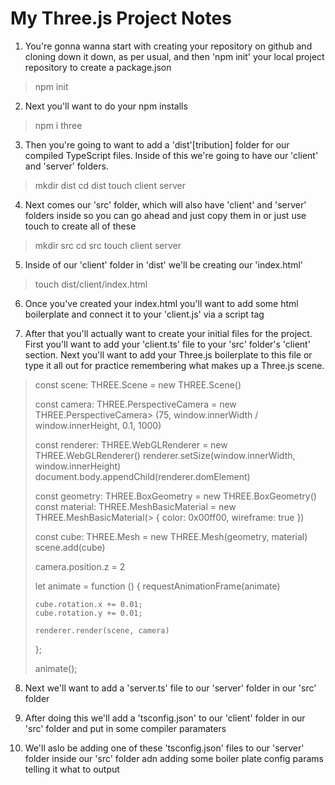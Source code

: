 # My Three.js Project Notes

1) You're gonna wanna start with creating your repository on github and cloning down it down, as per usual, and then 'npm init' your local project repository to create a package.json
> npm init

2) Next you'll want to do your npm installs
> npm i three

3) Then you're going to want to add a 'dist'[tribution] folder for our compiled TypeScript files. Inside of this we're going to have our 'client' and 'server' folders. 
> mkdir dist
> cd dist
> touch client server

4) Next comes our 'src' folder, which will also have 'client' and 'server' folders inside so you can go ahead and just copy them in or just use touch to create all of these
> mkdir src
> cd src
> touch client server

5) Inside of our 'client' folder in 'dist' we'll be creating our 'index.html' 
> touch dist/client/index.html

6) Once you've created your index.html you'll want to add some html boilerplate and connect it to your 'client.js' via a script tag
> <script type="module" src="client.js"></script>

7) After that you'll actually want to create your initial files for the project. First you'll want to add your 'client.ts' file to your 'src' folder's 'client' section. Next you'll want to add your Three.js boilerplate to this file or type it all out for practice remembering what makes up a Three.js scene.
> const scene: THREE.Scene = new THREE.Scene()
> 
> const camera: THREE.PerspectiveCamera = new THREE.PerspectiveCamera> (75, window.innerWidth / window.innerHeight, 0.1, 1000)
> 
> const renderer: THREE.WebGLRenderer = new THREE.WebGLRenderer()
> renderer.setSize(window.innerWidth, window.innerHeight)
> document.body.appendChild(renderer.domElement)
> 
> const geometry: THREE.BoxGeometry = new THREE.BoxGeometry()
> const material: THREE.MeshBasicMaterial = new THREE.MeshBasicMaterial(> { color: 0x00ff00, wireframe: true })
> 
> const cube: THREE.Mesh = new THREE.Mesh(geometry, material)
> scene.add(cube)
> 
> camera.position.z = 2
> 
> let animate = function () {
>     requestAnimationFrame(animate)
> 
>     cube.rotation.x += 0.01;
>     cube.rotation.y += 0.01;
> 
>     renderer.render(scene, camera)
> };
> 
> animate(); 

<!-- What makes up a three.js scene exactly?
  1) an import of the { Scene } componenet from 'three'
  2) the scene itself being declared and a new scene being defined
  3) the camera being decalred and a new camera being defined
  4) the renderer being declared and a new renderer being defined
  4) the geometry being declared and a new geometry being defined 
  5) the material being declared and a new material being defined
  6) a new mesh being declared, defined, and added to the scene
  7) the camera position being declared
  8) the animation of the scene being declared and defined
    - this includes the calling of the mesh(es) and the 
  9) the animation being called 

  **NOTE: This does not simple boiler plate description of what's going on doesn't include lighting or really specific instructions cause 1) ain't noboy got time for that and 2) remember how it's laid out, what order the processes need to go in, and what is absolutley neccessary at a minimum is better for memorizing and actually understanding what's going on than just trying to remember it in a formulaic way-->

8) Next we'll want to add a 'server.ts' file to our 'server' folder in our 'src' folder 

9) After doing this we'll add a 'tsconfig.json' to our 'client' folder in our 'src' folder and put in some compiler paramaters 

10) We'll aslo be adding one of these 'tsconfig.json' files to our 'server' folder inside our 'src' folder adn adding some boiler plate config params telling it what to output 